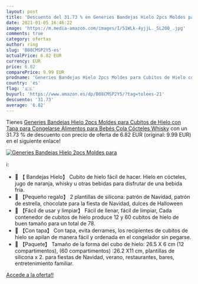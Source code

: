 ```yaml
---
layout: post
title: 'Descuento del 31.73 % en Generies Bandejas Hielo 2pcs Moldes para'
date: 2021-01-05 16:46:22
image: 'https://m.media-amazon.com/images/I/51WLk-4yjjL._SL200_.jpg'
comments: true
category: ofertas
author: ring
slug: 'B08CMSP2Y5-es'
actualPrice: 6.82 EUR
currency: EUR
price: 6.82
comparePrice: 9.99 EUR
prodname: 'Generies Bandejas Hielo 2pcs Moldes para Cubitos de Hielo con Tapa para Congelarse Alimentos para Bebés  Cola Cócteles Whisky'
country: 'es'
flag: '🇪🇸'
buyurl: 'https://www.amazon.es/dp/B08CMSP2Y5/?tag=tolees-21'
descuento: '31.73'
average: '6.82'
---
```


Tienes [Generies Bandejas Hielo 2pcs Moldes para Cubitos de Hielo con Tapa para Congelarse Alimentos para Bebés  Cola Cócteles Whisky](https://www.amazon.es/dp/B08CMSP2Y5/?tag=tolees-21) con un 31.73 % de descuento con precio de oferta de 6.82 EUR (original: 9.99 EUR) en el siguiente enlace!

[![Generies Bandejas Hielo 2pcs Moldes para](https://m.media-amazon.com/images/I/51WLk-4yjjL._SL200_.jpg)](https://www.amazon.es/dp/B08CMSP2Y5/?tag=tolees-21)

ℹ️:

- 🍨 【 Bandejas Hielo】 Cubito de hielo fácil de hacer. Hielo en cócteles, jugo de naranja, whisky u otras bebidas para disfrutar de una bebida fría.
- 🍨 【Pequeño regalo】 2 plantillas de silicona: patrón de Navidad, patrón de estrella, chocolate para la fiesta de Navidad, dulces de Halloween
- 🍨 【Fácil de usar y limpiar】 Fácil de llenar, fácil de limpiar, Cada contenedor de cubitos de hielo produce 12 y 60 cubitos de hielo de buen tamaño para un total de 78.
- 🍨 【Con tapa】 Con tapa, evita derrames, los recipientes de cubitos de hielo se apilan de manera fácil y ordenada en el congelador sin pegarse.
- 🍨 【Paquete】 Tamaño de la forma del cubo de hielo: 26.5 X 6 cm (12 compartimentos), (60 compartimentos) :26.2 X11 cm, plantillas de silicona x 2. para fiestas de Navidad, verano, restaurantes, bares, entretenimiento familiar.

[Accede a la oferta!!](https://www.amazon.es/dp/B08CMSP2Y5/?tag=tolees-21)
